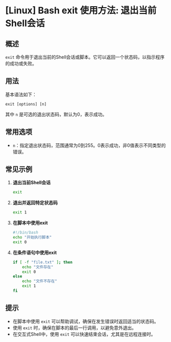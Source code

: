 # [Linux] Bash exit 使用方法: 退出当前Shell会话

## 概述
`exit` 命令用于退出当前的Shell会话或脚本。它可以返回一个状态码，以指示程序的成功或失败。

## 用法
基本语法如下：
```
exit [options] [n]
```
其中 `n` 是可选的退出状态码，默认为0，表示成功。

## 常用选项
- `n`：指定退出状态码，范围通常为0到255。0表示成功，非0值表示不同类型的错误。

## 常见示例
1. **退出当前Shell会话**
   ```bash
   exit
   ```

2. **退出并返回特定状态码**
   ```bash
   exit 1
   ```

3. **在脚本中使用exit**
   ```bash
   #!/bin/bash
   echo "开始执行脚本"
   exit 0
   ```

4. **在条件语句中使用exit**
   ```bash
   if [ -f "file.txt" ]; then
       echo "文件存在"
       exit 0
   else
       echo "文件不存在"
       exit 1
   fi
   ```

## 提示
- 在脚本中使用 `exit` 可以帮助调试，确保在发生错误时返回适当的状态码。
- 使用 `exit` 时，确保在脚本的最后一行调用，以避免意外退出。
- 在交互式Shell中，使用 `exit` 可以快速结束会话，尤其是在远程连接时。